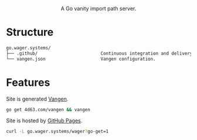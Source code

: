 <p align="center">
  A Go vanity import path server.
</p>

# Structure

```bash
go.wager.systems/
├── .github/                        Continuous integration and delivery workflows.
└── vangen.json                     Vangen configuration.
```

# Features

Site is generated [Vangen].

```bash
go get 4d63.com/vangen && vangen
```

Site is hosted by [GitHub Pages].

```bash
curl -L go.wager.systems/wager?go-get=1
```

[GitHub Pages]: 
  https://go.wager.systems
[Vangen]: 
  https://github.com/leighmcculloch/vangen
